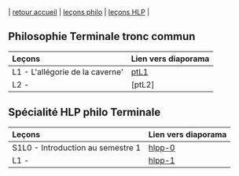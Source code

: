 | [retour accueil](https://rollauda.github.io) | [leçons philo](https://rollauda.github.io/pt2023) | [leçons HLP](https://rollauda.github.io/hlp) |

## Philosophie Terminale tronc commun

| Leçons          | Lien vers diaporama | 
| :------------------- | :-------------------------- | 
| L1 - L'allégorie de la caverne'   |[ptL1](/diapos/pt/philoL1.html) |
| L2 -    | [ptL2] |

## Spécialité HLP philo Terminale

Leçons | Lien vers diaporama | 
| :---------- | :---------------- |  
| S1L0 - Introduction au semestre 1 | [hlpp-0](/diapos/hlpt/hlpp-0.md) | 
| L1 - | [hlpp-1]() |

